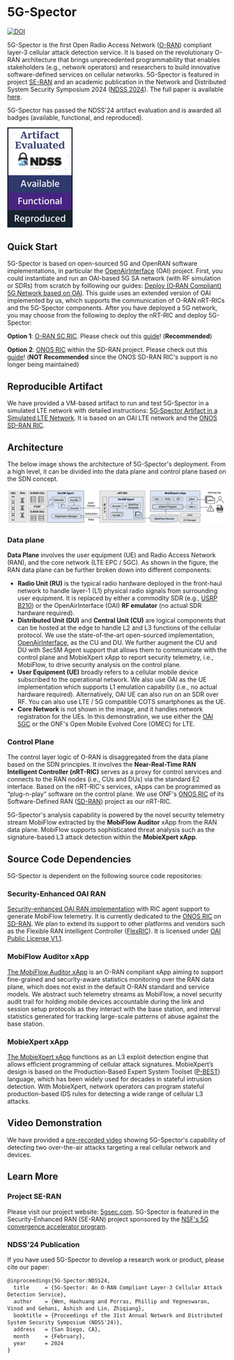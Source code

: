 # 5G-Spector

[![DOI](https://zenodo.org/badge/DOI/10.5281/zenodo.10154551.svg)](https://doi.org/10.5281/zenodo.10154551)

5G-Spector is the first Open Radio Access Network ([O-RAN](https://www.o-ran.org/)) compliant layer-3 cellular attack detection service. It is based on the revolutionary O-RAN architecture that brings unprecedented programmability that enables stakeholders (e.g., network operators) and researchers to build innovative software-defined services on cellular networks. 5G-Spector is featured in project [SE-RAN](https://5gsec.com) and an academic publication in the Network and Distributed System Security Symposium 2024 ([NDSS 2024](https://www.ndss-symposium.org/ndss2024/)). The full paper is available [here](https://www.ndss-symposium.org/ndss-paper/5g-spector-an-o-ran-compliant-layer-3-cellular-attack-detection-service/).

5G-Spector has passed the NDSS'24 artifact evaluation and is awarded all badges (available, functional, and reproduced).

[<img src="./figure/badge-AFR.png" width="150" />](./figure/badge-AFR.png)

## Quick Start

5G-Spector is based on open-sourced 5G and OpenRAN software implementations, in particular the [OpenAirInterface](https://gitlab.eurecom.fr/oai/openairinterface5g/) (OAI) project. First, you could instantiate and run an OAI-based 5G SA network (with RF simulation or SDRs) from scratch by folllowing our guides: [Deploy (O‐RAN Compliant) 5G Network based on OAI](https://github.com/5GSEC/5G-Spector/wiki/Deploy-(O%E2%80%90RAN-Compliant)-5G-Networks-based-on-OAI). This guide uses an extended version of OAI implemented by us, which supports the communication of O-RAN nRT-RICs and the 5G-Spector components. After you have deployed a 5G network, you may choose from the following to deploy the nRT-RIC and deploy 5G-Spector:

**Option 1**: [O-RAN SC RIC](https://docs.o-ran-sc.org/en/latest/projects.html). Please check out this [guide](https://github.com/5GSEC/5G-Spector/wiki/O%E2%80%90RAN-SC-RIC-Deployment-Guide)! (**Recommended**)

**Option 2**: [ONOS RIC](https://docs.onosproject.org/v0.6.0/onos-cli/docs/cli/onos_ric/) within the SD-RAN project. Please check out this [guide](https://github.com/5GSEC/5G-Spector/wiki/Build-5G%E2%80%90Spector-from-scratch-in-an-OAI-5G-network)! (**NOT Recommended** since the ONOS SD-RAN RIC's support is no longer being maintained)

## Reproducible Artifact

We have provided a VM-based artifact to run and test 5G-Spector in a simulated LTE network with detailed instructions:
[5G‐Spector Artifact in a Simulated LTE Network](https://github.com/5GSEC/5G-Spector/wiki/5G%E2%80%90Spector-Artifact-in-a-Simulated-LTE-Network). It is based on an OAI LTE network and the [ONOS SD-RAN RIC](https://docs.sd-ran.org/master/sdran-in-a-box/README.html).

## Architecture

The below image shows the architecture of 5G-Spector's deployment. From a high level, it can be divided into the data plane and control plane based on the SDN concept.

![alt text](./figure/arch.png)

### Data plane
**Data Plane** involves the user equipment (UE) and Radio Access Network (RAN), and the core network (LTE EPC / 5GC). As shown in the figure, the RAN data plane can be further broken down into different components:

- **Radio Unit (RU)** is the typical radio hardware deployed in the front-haul network to handle layer-1 (L1) physical radio signals from surrounding user equipment. It is replaced by either a commodity SDR (e.g., [USRP B210](https://www.ettus.com/all-products/ub210-kit/)) or the OpenAirInterface (OAI) **RF emulator** (no actual SDR hardware required).
- **Distributed Unit (DU)** and **Central Unit (CU)** are logical components that can be hosted at the edge to handle L2 and L3 functions of the cellular protocol. We use the state-of-the-art open-sourced implementation, [OpenAirInterface](https://gitlab.eurecom.fr/oai/openairinterface5g/), as the CU and DU. We further augment the CU and DU with SecSM Agent support that allows them to communicate with the control plane and MobieXpert xApp to report security telemetry, i.e., MobiFlow, to drive security analysis on the control plane.
- **User Equipment (UE)** broadly refers to a cellular mobile device subscribed to the operational network. We also use OAI as the UE implementation which supports L1 emulation capability (i.e., no actual hardware required). Alternatively, OAI UE can also run on an SDR over RF. You can also use LTE / 5G compatible COTS smartphones as the UE.
- **Core Network** is not shown in the image, and it handles network registration for the UEs. In this demonstration, we use either the [OAI 5GC](https://gitlab.eurecom.fr/oai/cn5g/oai-cn5g-fed/) or the ONF's Open Mobile Evolved Core (OMEC) for LTE.

### Control Plane 

The control layer logic of O-RAN is disaggregated from the data plane based on the SDN principles. It involves the **Near-Real-Time RAN Intelligent Controller (nRT-RIC)** serves as a proxy for
control services and connects to the RAN nodes (i.e., CUs and DUs) via the standard E2 interface. Based on the nRT-RIC's services, xApps can be programmed as “plug-n-play” software on the control plane. We use ONF's [ONOS RIC](https://docs.onosproject.org/v0.6.0/onos-cli/docs/cli/onos_ric/) of its Software-Defined RAN ([SD-RAN](https://docs.sd-ran.org/master/index.html)) project as our nRT-RIC.

5G-Spector's analysis capability is powered by the novel security telemetry stream MobiFlow extracted by the **MobiFlow Auditor** xApp from the RAN data plane. MobiFlow supports sophisticated threat analysis such as the signature-based L3 attack detection within the **MobieXpert xApp**. 


## Source Code Dependencies

5G-Spector is dependent on the following source code repositories:

### Security-Enhanced OAI RAN

[Security-enhanced OAI RAN implementation](https://github.com/5GSEC/OAI-5G) with RIC agent support to generate MobiFlow telemetry. It is currently dedicated to the [ONOS RIC](https://docs.onosproject.org/v0.6.0/onos-cli/docs/cli/onos_ric/) on [SD-RAN](https://docs.sd-ran.org/master/index.html). We plan to extend its support to other platforms and vendors such as the Flexible RAN Intelligent Controller ([FlexRIC](https://gitlab.eurecom.fr/mosaic5g/flexric)). It is licensed under [OAI Public License V1.1](https://openairinterface.org/legal/oai-public-license/).

### MobiFlow Auditor xApp

[The MobiFlow Auditor xApp](https://github.com/5GSEC/MobiFlow-Auditor) is an O-RAN compliant xApp aiming to support fine-grained and security-aware statistics monitoring over the RAN data plane, which does not exist in the default O-RAN standard and service models. We abstract such telemetry streams as MobiFlow, a novel security audit trail for holding mobile devices accountable during the link and session setup protocols as they interact with the base station, and interval statistics generated for tracking large-scale patterns of abuse against the base station.


### MobieXpert xApp

[The MobieXpert xApp](https://github.com/5GSEC/MobieXpert) functions as an L3 exploit detection engine that allows efficient programming of cellular attack signatures. MobieXpert’s design is based on the Production-Based Expert System Toolset ([P-BEST](https://ieeexplore.ieee.org/document/766911)) language, which has been widely used for decades in stateful intrusion detection. With MobieXpert, network operators can program stateful production-based IDS rules for detecting a wide range of cellular L3 attacks.


## Video Demonstration

We have provided a [pre-recorded video](https://www.5gsec.com/post/5g-spector-demo) showing 5G-Spector's capability of detecting two over-the-air attacks targeting a real cellular network and devices.


## Learn More

### Project SE-RAN

Please visit our project website: [5gsec.com](https://www.5gsec.com/). 5G-Spector is featured in the Security-Enhanced RAN (SE-RAN) project sponsored by the [NSF's 5G convergence accelerator program](https://www.nsf.gov/awardsearch/showAward?AWD_ID=2326882&HistoricalAwards=false).

### NDSS'24 Publication

If you have used 5G-Spector to develop a research work or product, please cite our paper:

```
@inproceedings{5G-Spector:NDSS24,
  title     = {5G-Spector: An O-RAN Compliant Layer-3 Cellular Attack Detection Service},
  author    = {Wen, Haohuang and Porras, Phillip and Yegneswaran, Vinod and Gehani, Ashish and Lin, Zhiqiang},
  booktitle = {Proceedings of the 31st Annual Network and Distributed System Security Symposium (NDSS'24)},
  address   = {San Diego, CA},
  month     = {February},
  year      = 2024
}
```
